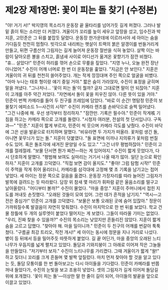 # 제2장 제1장면: 꽃이 피는 돌 찾기 (수정본)

"야! 거기 서!"
박지영의 목소리가 운동장 끝 울타리를 넘어가듯 길게 퍼졌다. 그러나 발밑 흙이 튀는 소리만 더 커졌다. 겨울이가 꼬리를 높이 세우고 앞장을 섰고, 임수진과 박지훈, 고민준은 그 뒤를 붙잡듯 달렸다.
운동장 한가운데에 이르러서야 세 아이는 숨을 가다듬듯 천천히 멈췄다. 빗각으로 내리쬐는 햇살이 트랙의 붉은 알갱이를 번들거리게 만들고, 뒤편 구름산의 그림자는 길게 늘어져 운동장 절반을 식혀 놓았다. 살짝 이는 바람이 달아오른 볼을 스치고, 흙냄새 사이로 어디선가 옮겨온 꽃향기가 잠깐 비쳤다.
"휴… 살았다!" 민준이 허리를 꺾어 손으로 무릎을 짚었다. "지영 누나, 오늘 완전 장난 아니었어."
수진이 어깨 너머로 한 번 더 운동장을 훑었다. "지금은 안 보인다."
지훈은 겨울이의 귀 뒤를 천천히 쓸어주었다. 개는 작게 낑낑대며 주인 쪽으로 얼굴을 비볐다. "아마 누나는 태호 형이랑 얘기 중일 거야."
짧은 숨이 가라앉자, 수진이 표정을 굳히며 말을 꺼냈다. "그나저나… '꽃이 피는 돌'이 뭘까? 글자 그대로면 말이 안 되잖아."
지훈이 고개를 아주 약간 저었다. "자연에서 돌이 꽃을 피우진 않아. 다른 뜻이 있을 거야."
민준이 번쩍 카메라를 들어 두 친구를 프레임에 담았다. "바로 이 순간! 명탐정 민준의 보물찾기 에피소드 1—사건의 시작!"
수진이 카메라 렌즈를 손바닥으로 슬쩍 밀어냈다. "그건 나중에 해. 우선 생각부터 정리하자."
"잠깐만. 기록은 필수야." 민준이 작게咳 기침을 하고는 카메라 쪽으로 고개를 돌렸다. "시청자 여러분, 전설의 첫 단서입니다. 구독과—"
"민준." 지훈이 짧게 부르자, 민준이 씩 웃으며 카메라 각도를 낮췄다.
수진이 바닥에 그은 선을 발끝으로 터치하며 말했다. "비유라면 두 가지가 떠올라. 꽃처럼 생긴 돌, 아니면 꽃무늬가 있는 돌."
지훈이 덧붙였다. "돌 표면에 이끼나 지의류가 꽃처럼 번질 수도 있어. 혹은 돌조각에 새겨진 문양일 수도 있고."
"그건 너무 평범하잖아." 민준이 고개를 절레절레. "보물 단서면 뭔가 짜잔—하는 게 있어야지."
수진이 짧게 웃었다가, 다시 단호하게 말했다. "평범해 보여도 실마리는 거기서 나올 때가 많아. 일단 눈으로 확인하자."
지훈이 고개를 끄덕였다. "직접 보면 감이 올지도."
"좋아! 그럼 탐험 시작!" 민준이 주먹을 작게 쥐어 올리더니, 카메라를 삼각대에 고정해 몇 초 기록을 남기고는 접어 넣었다.
세 아이는 정문 쪽으로 걸음을 옮겼다. 운동장 가장자리를 따라 늘어진 그림자가 발목에 걸려드는 듯 따라왔다. 담장 위 참새 몇 마리가 휘파람 같은 울음소리를 떨구고 날아올랐다.
"어디부터 볼까?" 수진이 물었다.
"마을 중앙." 지훈이 주머니에서 접힌 지도를 꺼내듯 손짓했다. "오래된 것들이 모여 있어. 그런 데가 흔적을 남기지."
"역시—고전은 중심가!" 민준이 고개를 끄덕였다. "보물은 보통 오래된 곳에 숨어 있잖아."
정문이 가까워질수록 발걸음이 자연히 맞춰졌다. 수진이 마지막으로 한 번 뒤를 보았다. 학교 건물 창틀에 두 개의 실루엣이 붙었다 떨어지는 게 보였다. 그들이 따라올 기미는 없었다.
"우리, 진짜 찾을 수 있을까?" 수진의 목소리는 낮았지만 흔들리진 않았다.
지훈이 짧게 숨을 고르고 답했다. "찾아야 해. 마을 일이니까."
민준이 두 친구의 어깨를 번갈아 툭툭 쳤다. "구름골 최강 트리오, 작전 개시!"
세 아이는 동시에 정문을 지나 거리로 나섰다. 볕이 등 뒤에서 등을 밀어주듯 따뜻하게 붙었다. 길 끝 어딘가, 마을 중앙의 오래된 느티나무가 우듬지를 넓게 펼치고 있었다. 돌담과 기와지붕이 그 아래로 이어져 작은 그늘들을 만들었다.
"저기부터 보자." 수진이 느티나무를 가리켰다.
그때 겨울이가 짧게 "왈!" 하고 짖더니 꼬리를 크게 흔들며 몇 발짝 앞질렀다. 마치 먼저 찾아야 할 것을 알고 있다는 듯, 돌담 모퉁이를 한 번 돌아보고는 다시 아이들을 기다렸다.
민준이 카메라를 반쯤 꺼내 들었다가, 수진의 눈빛을 보고 조용히 넣었다. 셋의 그림자가 길게 이어져 돌담길 위에 포개졌다.
'꽃이 피는 돌'—이상한 말 한 줄이 길이 되어, 아이들의 발끝을 앞으로 이끌고 있었다.
